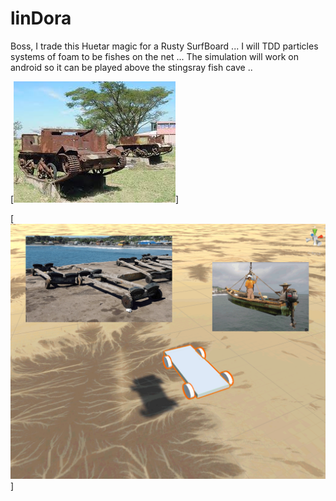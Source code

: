 linDora
=======

Boss, I trade this Huetar magic for a Rusty SurfBoard ...
I will TDD particles systems of foam to be fishes on the net ...
The simulation will work on android so it can be played
above the stingsray fish cave ..

[![que no se resistieran, por que sino los mataban ... ](https://raw.githubusercontent.com/rgarro/linDora/master/lindoPeq.jpeg)]


[![que no se resistieran, por que sino los mataban ... ](https://raw.githubusercontent.com/rgarro/linDora/master/lindora.png)]
